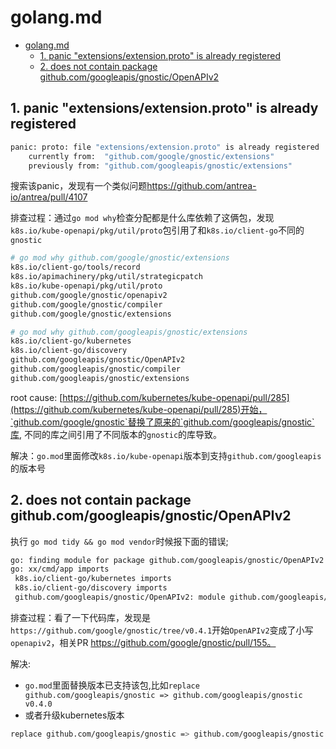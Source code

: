 # golang.md

- [golang.md](#golangmd)
  - [1. panic "extensions/extension.proto" is already registered](#1-panic-extensionsextensionproto-is-already-registered)
  - [2. does not contain package github.com/googleapis/gnostic/OpenAPIv2](#2-does-not-contain-package-githubcomgoogleapisgnosticopenapiv2)

## 1. panic "extensions/extension.proto" is already registered

```sh
panic: proto: file "extensions/extension.proto" is already registered
    currently from:  "github.com/google/gnostic/extensions"
    previously from: "github.com/googleapis/gnostic/extensions"
```

搜索该panic，发现有一个类似问题<https://github.com/antrea-io/antrea/pull/4107>

排查过程：通过`go mod why`检查分配都是什么库依赖了这俩包，发现`k8s.io/kube-openapi/pkg/util/proto`包引用了和`k8s.io/client-go`不同的`gnostic`

```sh
# go mod why github.com/google/gnostic/extensions
k8s.io/client-go/tools/record
k8s.io/apimachinery/pkg/util/strategicpatch
k8s.io/kube-openapi/pkg/util/proto
github.com/google/gnostic/openapiv2
github.com/google/gnostic/compiler
github.com/google/gnostic/extensions

# go mod why github.com/googleapis/gnostic/extensions
k8s.io/client-go/kubernetes
k8s.io/client-go/discovery
github.com/googleapis/gnostic/OpenAPIv2
github.com/googleapis/gnostic/compiler
github.com/googleapis/gnostic/extensions
```

root cause: [https://github.com/kubernetes/kube-openapi/pull/285](https://github.com/kubernetes/kube-openapi/pull/285)开始，`github.com/google/gnostic`替换了原来的`github.com/googleapis/gnostic`库, 不同的库之间引用了不同版本的`gnostic`的库导致。

解决：`go.mod`里面修改`k8s.io/kube-openapi`版本到支持`github.com/googleapis`的版本号

## 2. does not contain package github.com/googleapis/gnostic/OpenAPIv2

 执行 `go mod tidy && go mod vendor`时候报下面的错误;

```sh
go: finding module for package github.com/googleapis/gnostic/OpenAPIv2
go: xx/cmd/app imports
 k8s.io/client-go/kubernetes imports
 k8s.io/client-go/discovery imports
 github.com/googleapis/gnostic/OpenAPIv2: module github.com/googleapis/gnostic@latest found (v0.7.0), but does not contain package github.com/googleapis/gnostic/OpenAPIv2
```

排查过程：看了一下代码库，发现是`https://github.com/google/gnostic/tree/v0.4.1`开始`OpenAPIv2`变成了小写`openapiv2`，相关PR <https://github.com/google/gnostic/pull/155。>

解决:

- `go.mod`里面替换版本已支持该包,比如`replace github.com/googleapis/gnostic => github.com/googleapis/gnostic v0.4.0`
- 或者升级kubernetes版本

```sh
replace github.com/googleapis/gnostic => github.com/googleapis/gnostic v0.4.0
```
